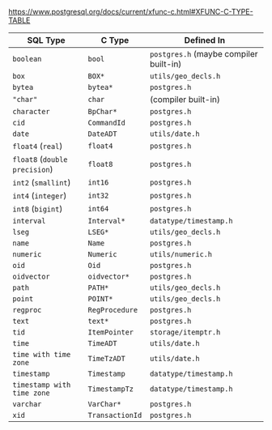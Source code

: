 https://www.postgresql.org/docs/current/xfunc-c.html#XFUNC-C-TYPE-TABLE

| SQL Type                      | C Type          | Defined In                             |
| ----------------------------- | --------------- | -------------------------------------- |
| `boolean`                     | `bool`          | `postgres.h` (maybe compiler built-in) |
| `box`                         | `BOX*`          | `utils/geo_decls.h`                    |
| `bytea`                       | `bytea*`        | `postgres.h`                           |
| `"char"`                      | `char`          | (compiler built-in)                    |
| `character`                   | `BpChar*`       | `postgres.h`                           |
| `cid`                         | `CommandId`     | `postgres.h`                           |
| `date`                        | `DateADT`       | `utils/date.h`                         |
| `float4` (`real`)             | `float4`        | `postgres.h`                           |
| `float8` (`double precision`) | `float8`        | `postgres.h`                           |
| `int2` (`smallint`)           | `int16`         | `postgres.h`                           |
| `int4` (`integer`)            | `int32`         | `postgres.h`                           |
| `int8` (`bigint`)             | `int64`         | `postgres.h`                           |
| `interval`                    | `Interval*`     | `datatype/timestamp.h`                 |
| `lseg`                        | `LSEG*`         | `utils/geo_decls.h`                    |
| `name`                        | `Name`          | `postgres.h`                           |
| `numeric`                     | `Numeric`       | `utils/numeric.h`                      |
| `oid`                         | `Oid`           | `postgres.h`                           |
| `oidvector`                   | `oidvector*`    | `postgres.h`                           |
| `path`                        | `PATH*`         | `utils/geo_decls.h`                    |
| `point`                       | `POINT*`        | `utils/geo_decls.h`                    |
| `regproc`                     | `RegProcedure`  | `postgres.h`                           |
| `text`                        | `text*`         | `postgres.h`                           |
| `tid`                         | `ItemPointer`   | `storage/itemptr.h`                    |
| `time`                        | `TimeADT`       | `utils/date.h`                         |
| `time with time zone`         | `TimeTzADT`     | `utils/date.h`                         |
| `timestamp`                   | `Timestamp`     | `datatype/timestamp.h`                 |
| `timestamp with time zone`    | `TimestampTz`   | `datatype/timestamp.h`                 |
| `varchar`                     | `VarChar*`      | `postgres.h`                           |
| `xid`                         | `TransactionId` | `postgres.h`                           |